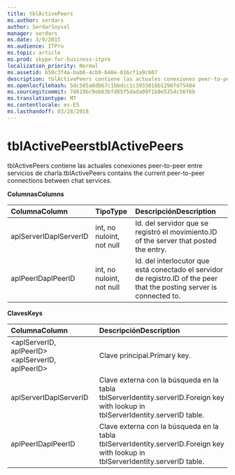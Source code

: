 ```yaml
---
title: tblActivePeers
ms.author: serdars
author: SerdarSoysal
manager: serdars
ms.date: 3/9/2015
ms.audience: ITPro
ms.topic: article
ms.prod: skype-for-business-itpro
localization_priority: Normal
ms.assetid: b50c3f4a-bab6-4cb9-b40e-016cf1a9c607
description: tblActivePeers contiene las actuales conexiones peer-to-peer entre servicios de charla.
ms.openlocfilehash: 5dc585a8db67c1bbdcc1c3933018b1296fd75484
ms.sourcegitcommit: 7d819bc9eb63bfd85f5dada09f1b8e5354c56f6b
ms.translationtype: MT
ms.contentlocale: es-ES
ms.lasthandoff: 03/28/2018
---
```

# <a name="tblactivepeers"></a><span data-ttu-id="e9615-103">tblActivePeers</span><span class="sxs-lookup"><span data-stu-id="e9615-103">tblActivePeers</span></span>
 
<span data-ttu-id="e9615-104">tblActivePeers contiene las actuales conexiones peer-to-peer entre servicios de charla.</span><span class="sxs-lookup"><span data-stu-id="e9615-104">tblActivePeers contains the current peer-to-peer connections between chat services.</span></span>
  
<span data-ttu-id="e9615-105">**Columnas**</span><span class="sxs-lookup"><span data-stu-id="e9615-105">**Columns**</span></span>

|<span data-ttu-id="e9615-106">**Columna**</span><span class="sxs-lookup"><span data-stu-id="e9615-106">**Column**</span></span>|<span data-ttu-id="e9615-107">**Tipo**</span><span class="sxs-lookup"><span data-stu-id="e9615-107">**Type**</span></span>|<span data-ttu-id="e9615-108">**Descripción**</span><span class="sxs-lookup"><span data-stu-id="e9615-108">**Description**</span></span>|
|:-----|:-----|:-----|
|<span data-ttu-id="e9615-109">aplServerID</span><span class="sxs-lookup"><span data-stu-id="e9615-109">aplServerID</span></span>  <br/> |<span data-ttu-id="e9615-110">int, no nulo</span><span class="sxs-lookup"><span data-stu-id="e9615-110">int, not null</span></span>  <br/> |<span data-ttu-id="e9615-111">Id. del servidor que se registró el movimiento.</span><span class="sxs-lookup"><span data-stu-id="e9615-111">ID of the server that posted the entry.</span></span>  <br/> |
|<span data-ttu-id="e9615-112">aplPeerID</span><span class="sxs-lookup"><span data-stu-id="e9615-112">aplPeerID</span></span>  <br/> |<span data-ttu-id="e9615-113">int, no nulo</span><span class="sxs-lookup"><span data-stu-id="e9615-113">int, not null</span></span>  <br/> |<span data-ttu-id="e9615-114">Id. del interlocutor que está conectado el servidor de registro.</span><span class="sxs-lookup"><span data-stu-id="e9615-114">ID of the peer that the posting server is connected to.</span></span>  <br/> |
   
<span data-ttu-id="e9615-115">**Claves**</span><span class="sxs-lookup"><span data-stu-id="e9615-115">**Keys**</span></span>

|<span data-ttu-id="e9615-116">**Columna**</span><span class="sxs-lookup"><span data-stu-id="e9615-116">**Column**</span></span>|<span data-ttu-id="e9615-117">**Descripción**</span><span class="sxs-lookup"><span data-stu-id="e9615-117">**Description**</span></span>|
|:-----|:-----|
|<span data-ttu-id="e9615-118">\<aplServerID, aplPeerID\></span><span class="sxs-lookup"><span data-stu-id="e9615-118">\<aplServerID, aplPeerID\></span></span>  <br/> |<span data-ttu-id="e9615-119">Clave principal.</span><span class="sxs-lookup"><span data-stu-id="e9615-119">Primary key.</span></span>  <br/> |
|<span data-ttu-id="e9615-120">aplServerID</span><span class="sxs-lookup"><span data-stu-id="e9615-120">aplServerID</span></span>  <br/> |<span data-ttu-id="e9615-121">Clave externa con la búsqueda en la tabla tblServerIdentity.serverID.</span><span class="sxs-lookup"><span data-stu-id="e9615-121">Foreign key with lookup in tblServerIdentity.serverID table.</span></span>  <br/> |
|<span data-ttu-id="e9615-122">aplPeerID</span><span class="sxs-lookup"><span data-stu-id="e9615-122">aplPeerID</span></span>  <br/> |<span data-ttu-id="e9615-123">Clave externa con la búsqueda en la tabla tblServerIdentity.serverID.</span><span class="sxs-lookup"><span data-stu-id="e9615-123">Foreign key with lookup in tblServerIdentity.serverID table.</span></span>  <br/> |
   


